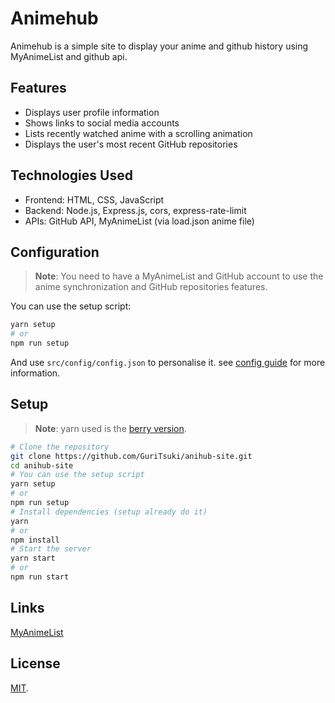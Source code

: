 # Animehub

Animehub is a simple site to display your anime and github history using MyAnimeList and github api.

## Features

- Displays user profile information
- Shows links to social media accounts
- Lists recently watched anime with a scrolling animation
- Displays the user's most recent GitHub repositories

## Technologies Used

- Frontend: HTML, CSS, JavaScript
- Backend: Node.js, Express.js, cors, express-rate-limit
- APIs: GitHub API, MyAnimeList (via load.json anime file)

## Configuration

> **Note**: You need to have a MyAnimeList and GitHub account to use the anime synchronization and GitHub repositories features.

You can use the setup script:

```bash
yarn setup
# or
npm run setup
```

And use `src/config/config.json` to personalise it. see [config guide](./docs/CONFIG.md) for more information.

## Setup
> **Note**: yarn used is the [berry version](https://yarnpkg.com/getting-started/install).

```bash
# Clone the repository
git clone https://github.com/GuriTsuki/anihub-site.git
cd anihub-site
# You can use the setup script
yarn setup
# or
npm run setup
# Install dependencies (setup already do it)
yarn
# or
npm install
# Start the server
yarn start
# or
npm run start
```

## Links

[MyAnimeList](https://myanimelist.net/)

## License

[MIT](./LICENSE).